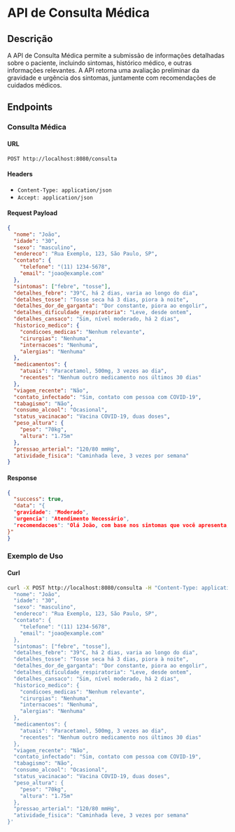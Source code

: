
# API de Consulta Médica

## Descrição
A API de Consulta Médica permite a submissão de informações detalhadas sobre o paciente, incluindo sintomas, histórico médico, e outras informações relevantes. A API retorna uma avaliação preliminar da gravidade e urgência dos sintomas, juntamente com recomendações de cuidados médicos.

## Endpoints

### Consulta Médica

#### URL
`POST http://localhost:8080/consulta`

#### Headers
- `Content-Type: application/json`
- `Accept: application/json`

#### Request Payload

```json
{
  "nome": "João",
  "idade": "30",
  "sexo": "masculino",
  "endereco": "Rua Exemplo, 123, São Paulo, SP",
  "contato": {
    "telefone": "(11) 1234-5678",
    "email": "joao@example.com"
  },
  "sintomas": ["febre", "tosse"],
  "detalhes_febre": "39°C, há 2 dias, varia ao longo do dia",
  "detalhes_tosse": "Tosse seca há 3 dias, piora à noite",
  "detalhes_dor_de_garganta": "Dor constante, piora ao engolir",
  "detalhes_dificuldade_respiratoria": "Leve, desde ontem",
  "detalhes_cansaco": "Sim, nível moderado, há 2 dias",
  "historico_medico": {
    "condicoes_medicas": "Nenhum relevante",
    "cirurgias": "Nenhuma",
    "internacoes": "Nenhuma",
    "alergias": "Nenhuma"
  },
  "medicamentos": {
    "atuais": "Paracetamol, 500mg, 3 vezes ao dia",
    "recentes": "Nenhum outro medicamento nos últimos 30 dias"
  },
  "viagem_recente": "Não",
  "contato_infectado": "Sim, contato com pessoa com COVID-19",
  "tabagismo": "Não",
  "consumo_alcool": "Ocasional",
  "status_vacinacao": "Vacina COVID-19, duas doses",
  "peso_altura": {
    "peso": "70kg",
    "altura": "1.75m"
  },
  "pressao_arterial": "120/80 mmHg",
  "atividade_fisica": "Caminhada leve, 3 vezes por semana"
}
```

#### Response

```json
{
  "success": true,
  "data": "{
  "gravidade": "Moderado",
  "urgencia": "Atendimento Necessário",
  "recomendacoes": "Olá João, com base nos sintomas que você apresenta, como febre persistente, tosse seca, dor de garganta, e dificuldade respiratória, juntamente com o contato com uma pessoa infectada por COVID-19, é importante buscar atendimento médico para avaliação mais detalhada. Estes sintomas podem ser indicativos de uma infecção respiratória, incluindo a COVID-19. Recomendamos que entre em contato com seu médico ou serviço de saúde para orientações sobre os próximos passos, como realização de exames e possíveis medidas de isolamento para evitar a propagação do vírus. Fique atento à evolução dos sintomas e siga as recomendações de saúde pública. Se necessário, dirija-se a um serviço de saúde para uma avaliação mais completa."
}"
}
```

### Exemplo de Uso

#### Curl

```sh
curl -X POST http://localhost:8080/consulta -H "Content-Type: application/json" -H "Accept: application/json" -d '{
  "nome": "João",
  "idade": "30",
  "sexo": "masculino",
  "endereco": "Rua Exemplo, 123, São Paulo, SP",
  "contato": {
    "telefone": "(11) 1234-5678",
    "email": "joao@example.com"
  },
  "sintomas": ["febre", "tosse"],
  "detalhes_febre": "39°C, há 2 dias, varia ao longo do dia",
  "detalhes_tosse": "Tosse seca há 3 dias, piora à noite",
  "detalhes_dor_de_garganta": "Dor constante, piora ao engolir",
  "detalhes_dificuldade_respiratoria": "Leve, desde ontem",
  "detalhes_cansaco": "Sim, nível moderado, há 2 dias",
  "historico_medico": {
    "condicoes_medicas": "Nenhum relevante",
    "cirurgias": "Nenhuma",
    "internacoes": "Nenhuma",
    "alergias": "Nenhuma"
  },
  "medicamentos": {
    "atuais": "Paracetamol, 500mg, 3 vezes ao dia",
    "recentes": "Nenhum outro medicamento nos últimos 30 dias"
  },
  "viagem_recente": "Não",
  "contato_infectado": "Sim, contato com pessoa com COVID-19",
  "tabagismo": "Não",
  "consumo_alcool": "Ocasional",
  "status_vacinacao": "Vacina COVID-19, duas doses",
  "peso_altura": {
    "peso": "70kg",
    "altura": "1.75m"
  },
  "pressao_arterial": "120/80 mmHg",
  "atividade_fisica": "Caminhada leve, 3 vezes por semana"
}'
```
